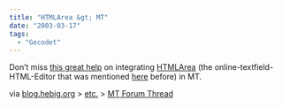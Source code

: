 ```yaml
---
title: "HTMLArea &gt; MT"
date: "2003-03-17"
tags:
  - "Gecodet"
---
```


Don’t miss [this great help](http://www.johnsjottings.com/archives/2003/02/15/now_were_cooking_with_gas.html "John's Jottings: Now We're Cooking With Gas") on integrating [HTMLArea](http://www.interactivetools.com/products/htmlarea/) (the online-textfield-HTML-Editor that was mentioned [here](http://www.couchblog.de/couchblog/archives/2003/02/on_the_buildinlist.php) before) in MT.

via [blog.hebig.org](http://www.hebig.org/blogs/archives/main/000916.php) > [etc.](http://www.fortysomething.ca/mt/etc/archives/002005.php) > [MT Forum Thread](http://www.movabletype.org/cgi-bin/ikonboard/ikonboard.cgi?s=3e5f711b6d4affff;act=ST;f=14;t=14673)

